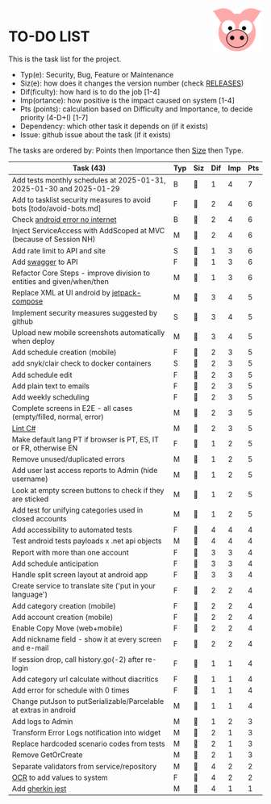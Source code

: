 <img src="../site/MVC/Assets/images/pig-on.svg" height="85" align="right"/>

# TO-DO LIST

This is the task list for the project.

- Typ(e): Security, Bug, Feature or Maintenance
- Siz(e): how does it changes the version number (check [RELEASES](RELEASES.md))
- Dif(ficulty): how hard is to do the job \[1-4\]
- Imp(ortance): how positive is the impact caused on system \[1-4\]
- Pts (points): calculation based on Difficulty and Importance, to decide priority (4-D+I) \[1-7\]
- Dependency: which other task it depends on (if it exists)
- Issue: github issue about the task (if it exists)

The tasks are ordered by: Points then Importance then [Size](RELEASES.md#legend) then Type.

| Task (43)                                                              | Typ | Siz | Dif | Imp | Pts |
| ---------------------------------------------------------------------- | --- | --- | --- | --- | --- |
| Add tests monthly schedules at 2025-01-31, 2025-01-30 and 2025-01-29   |  B  | 🐜 |  1  |  4  |  7  |
| Add to tasklist security measures to avoid bots [todo/avoid-bots.md]   |  F  | 🐳 |  2  |  4  |  6  |
| Check [android error no internet](todo/android-error-no-internet.log)  |  B  | 🐜 |  2  |  4  |  6  |
| Inject ServiceAccess with AddScoped at MVC (because of Session NH)     |  M  | 🐜 |  2  |  4  |  6  |
| Add rate limit to API and site                                         |  S  | 🐳 |  1  |  3  |  6  |
| Add [swagger] to API                                                   |  F  | 🐳 |  1  |  3  |  6  |
| Refactor Core Steps - improve division to entities and given/when/then |  M  | 🐑 |  1  |  3  |  6  |
| Replace XML at UI android by [jetpack-compose]                         |  M  | 🐉 |  3  |  4  |  5  |
| Implement security measures suggested by github                        |  S  | 🐑 |  3  |  4  |  5  |
| Upload new mobile screenshots automatically when deploy                |  M  | 🐑 |  3  |  4  |  5  |
| Add schedule creation (mobile)                                         |  F  | 🐉 |  2  |  3  |  5  |
| add snyk/clair check to docker containers                              |  S  | 🐳 |  2  |  3  |  5  |
| Add schedule edit                                                      |  F  | 🐳 |  2  |  3  |  5  |
| Add plain text to emails                                               |  F  | 🐳 |  2  |  3  |  5  |
| Add weekly scheduling                                                  |  F  | 🐑 |  2  |  3  |  5  |
| Complete screens in E2E - all cases (empty/filled, normal, error)      |  M  | 🐑 |  2  |  3  |  5  |
| [Lint C#]                                                              |  M  | 🐜 |  2  |  3  |  5  |
| Make default lang PT if browser is PT, ES, IT or FR, otherwise EN      |  F  | 🐑 |  1  |  2  |  5  |
| Remove unused/duplicated errors                                        |  M  | 🐑 |  1  |  2  |  5  |
| Add user last access reports to Admin (hide username)                  |  M  | 🐑 |  1  |  2  |  5  |
| Look at empty screen buttons to check if they are sticked              |  M  | 🐜 |  1  |  2  |  5  |
| Add test for unifying categories used in closed accounts               |  M  | 🐜 |  1  |  2  |  5  |
| Add accessibility to automated tests                                   |  F  | 🐳 |  4  |  4  |  4  |
| Test android tests payloads x .net api objects                         |  M  | 🐑 |  4  |  4  |  4  |
| Report with more than one account                                      |  F  | 🐉 |  3  |  3  |  4  |
| Add schedule anticipation                                              |  F  | 🐳 |  3  |  3  |  4  |
| Handle split screen layout at android app                              |  F  | 🐳 |  3  |  3  |  4  |
| Create service to translate site ('put in your language')              |  F  | 🐉 |  2  |  2  |  4  |
| Add category creation (mobile)                                         |  F  | 🐉 |  2  |  2  |  4  |
| Add account creation (mobile)                                          |  F  | 🐉 |  2  |  2  |  4  |
| Enable Copy Move (web+mobile)                                          |  F  | 🐳 |  2  |  2  |  4  |
| Add nickname field - show it at every screen and e-mail                |  F  | 🐳 |  2  |  2  |  4  |
| If session drop, call history.go(-2) after re-login                    |  F  | 🐑 |  1  |  1  |  4  |
| Add category url calculate without diacritics                          |  F  | 🐑 |  1  |  1  |  4  |
| Add error for schedule with 0 times                                    |  F  | 🐜 |  1  |  1  |  4  |
| Change putJson to putSerializable/Parcelable at extras in android      |  M  | 🐜 |  1  |  1  |  4  |
| Add logs to Admin                                                      |  M  | 🐑 |  1  |  2  |  3  |
| Transform Error Logs notification into widget                          |  M  | 🐜 |  2  |  1  |  3  |
| Replace hardcoded scenario codes from tests                            |  M  | 🐜 |  2  |  1  |  3  |
| Remove GetOrCreate                                                     |  M  | 🐜 |  2  |  1  |  3  |
| Separate validators from service/repository                            |  M  | 🐑 |  4  |  2  |  2  |
| [OCR] to add values to system                                          |  F  | 🐉 |  4  |  2  |  2  |
| Add [gherkin jest]                                                     |  M  | 🐑 |  4  |  1  |  1  |

[jetpack-compose]: https://developer.android.com/courses/android-basics-compose/course
[gherkin jest]: https://www.npmjs.com/package/gherkin-jest
[Lint C#]: https://medium.com/@michaelparkerdev/linting-c-in-2019-stylecop-sonar-resharper-and-roslyn-73e88af57ebd
[OCR]: https://developers.google.com/ml-kit/vision/text-recognition/android
[swagger]: https://learn.microsoft.com/en-us/aspnet/core/tutorials/web-api-help-pages-using-swagger?view=aspnetcore-8.0
